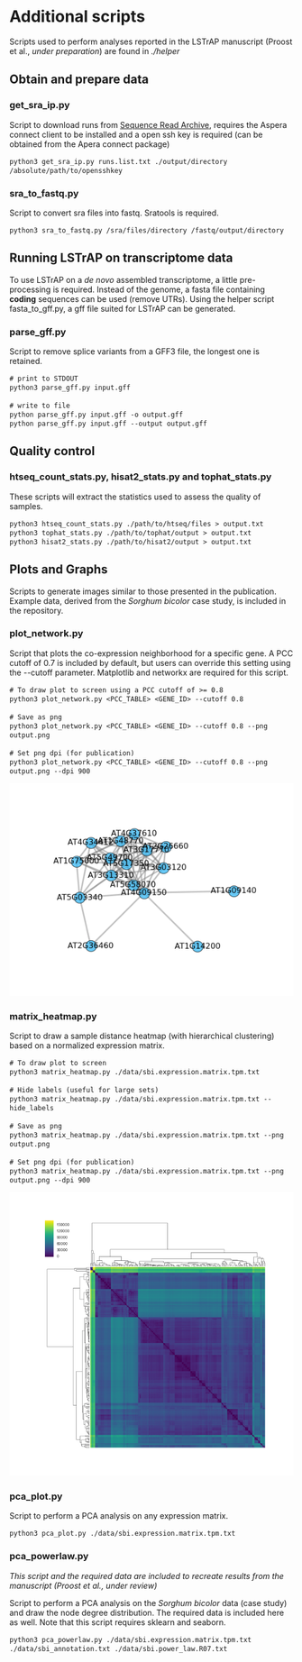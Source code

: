 # Additional scripts

Scripts used to perform analyses reported in the LSTrAP manuscript (Proost et al., *under preparation*) are found in 
*./helper*

## Obtain and prepare data

### get_sra_ip.py

Script to download runs from [Sequence Read Archive](http://www.ncbi.nlm.nih.gov/sra), requires the Aspera connect 
client to be installed and a open ssh key is required (can be obtained from the Apera connect package)
 
    python3 get_sra_ip.py runs.list.txt ./output/directory /absolute/path/to/opensshkey
     
### sra_to_fastq.py

Script to convert sra files into fastq. Sratools is required.

    python3 sra_to_fastq.py /sra/files/directory /fastq/output/directory

## Running LSTrAP on transcriptome data

To use LSTrAP on a *de novo* assembled transcriptome, a little pre-processing is required. Instead of the genome, a fasta 
file containing **coding** sequences can be used (remove UTRs). Using the helper script fasta_to_gff.py, a gff file suited
for LSTrAP can be generated.

### parse_gff.py

Script to remove splice variants from a GFF3 file, the longest one is retained.

    # print to STDOUT
    python3 parse_gff.py input.gff
     
    # write to file
    python parse_gff.py input.gff -o output.gff
    python parse_gff.py input.gff --output output.gff 

## Quality control

### htseq_count_stats.py, hisat2_stats.py and tophat_stats.py

These scripts will extract the statistics used to assess the quality of samples. 

    python3 htseq_count_stats.py ./path/to/htseq/files > output.txt
    python3 tophat_stats.py ./path/to/tophat/output > output.txt
    python3 hisat2_stats.py ./path/to/hisat2/output > output.txt

## Plots and Graphs

Scripts to generate images similar to those presented in the publication. Example data, 
derived from the *Sorghum bicolor* case study, is included in the repository. 

### plot_network.py

Script that plots the co-expression neighborhood for a specific gene. A PCC cutoff of 0.7 is included by default,
but users can override this setting using the --cutoff parameter. Matplotlib and networkx are required for this
script.

    # To draw plot to screen using a PCC cutoff of >= 0.8
    python3 plot_network.py <PCC_TABLE> <GENE_ID> --cutoff 0.8

    # Save as png
    python3 plot_network.py <PCC_TABLE> <GENE_ID> --cutoff 0.8 --png output.png
    
    # Set png dpi (for publication)
    python3 plot_network.py <PCC_TABLE> <GENE_ID> --cutoff 0.8 --png output.png --dpi 900



![matrix example](images/plot_network.png "Example of plotted network")

### matrix_heatmap.py
    
Script to draw a sample distance heatmap (with hierarchical clustering) based 
on a normalized expression matrix.  
    
    # To draw plot to screen
    python3 matrix_heatmap.py ./data/sbi.expression.matrix.tpm.txt 
    
    # Hide labels (useful for large sets)
    python3 matrix_heatmap.py ./data/sbi.expression.matrix.tpm.txt --hide_labels
    
    # Save as png
    python3 matrix_heatmap.py ./data/sbi.expression.matrix.tpm.txt --png output.png
    
    # Set png dpi (for publication)
    python3 matrix_heatmap.py ./data/sbi.expression.matrix.tpm.txt --png output.png --dpi 900


![matrix example](images/matrix.png "Sample distance heatmap (with hierarchical clustering)")

### pca_plot.py

Script to perform a PCA analysis on any expression matrix.

    python3 pca_plot.py ./data/sbi.expression.matrix.tpm.txt
    
### pca_powerlaw.py

*This script and the required data are included to recreate results from the manuscript (Proost et al., under review)*

Script to perform a PCA analysis on the *Sorghum bicolor* data (case study) and draw the node degree distribution. The
required data is included here as well. Note that this script requires sklearn and seaborn.

    python3 pca_powerlaw.py ./data/sbi.expression.matrix.tpm.txt ./data/sbi_annotation.txt ./data/sbi.power_law.R07.txt
    

    
